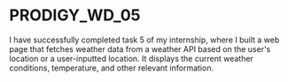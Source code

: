 # PRODIGY_WD_05
I have successfully completed task 5 of my internship, where I built a web page that fetches weather data from a weather API based on the user's location or a user-inputted location. It displays the current weather conditions, temperature, and other relevant information.
